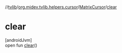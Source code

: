 //[tvlib](../../../index.md)/[org.mjdev.tvlib.helpers.cursor](../index.md)/[MatrixCursor](index.md)/[clear](clear.md)

# clear

[androidJvm]\
open fun [clear](clear.md)()
